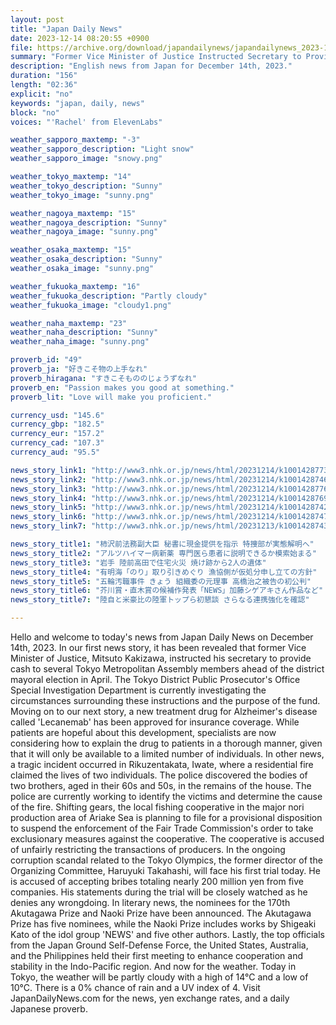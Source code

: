 ```yaml
---
layout: post
title: "Japan Daily News"
date: 2023-12-14 08:20:55 +0900
file: https://archive.org/download/japandailynews/japandailynews_2023-12-14.mp3
summary: "Former Vice Minister of Justice Instructed Secretary to Provide Cash | New Alzheimer's Drug Raises Questions, & more…"
description: "English news from Japan for December 14th, 2023."
duration: "156"
length: "02:36"
explicit: "no"
keywords: "japan, daily, news"
block: "no"
voices: "'Rachel' from ElevenLabs"

weather_sapporo_maxtemp: "-3"
weather_sapporo_description: "Light snow"
weather_sapporo_image: "snowy.png"

weather_tokyo_maxtemp: "14"
weather_tokyo_description: "Sunny"
weather_tokyo_image: "sunny.png"

weather_nagoya_maxtemp: "15"
weather_nagoya_description: "Sunny"
weather_nagoya_image: "sunny.png"

weather_osaka_maxtemp: "15"
weather_osaka_description: "Sunny"
weather_osaka_image: "sunny.png"

weather_fukuoka_maxtemp: "16"
weather_fukuoka_description: "Partly cloudy"
weather_fukuoka_image: "cloudy1.png"

weather_naha_maxtemp: "23"
weather_naha_description: "Sunny"
weather_naha_image: "sunny.png"

proverb_id: "49"
proverb_ja: "好きこそ物の上手なれ"
proverb_hiragana: "すきこそもののじょうずなれ"
proverb_en: "Passion makes you good at something."
proverb_lit: "Love will make you proficient."

currency_usd: "145.6"
currency_gbp: "182.5"
currency_eur: "157.2"
currency_cad: "107.3"
currency_aud: "95.5"

news_story_link1: "http://www3.nhk.or.jp/news/html/20231214/k10014287731000.html"
news_story_link2: "http://www3.nhk.or.jp/news/html/20231214/k10014287461000.html"
news_story_link3: "http://www3.nhk.or.jp/news/html/20231214/k10014287761000.html"
news_story_link4: "http://www3.nhk.or.jp/news/html/20231214/k10014287691000.html"
news_story_link5: "http://www3.nhk.or.jp/news/html/20231214/k10014287421000.html"
news_story_link6: "http://www3.nhk.or.jp/news/html/20231214/k10014287471000.html"
news_story_link7: "http://www3.nhk.or.jp/news/html/20231213/k10014287431000.html"

news_story_title1: "柿沢前法務副大臣 秘書に現金提供を指示 特捜部が実態解明へ"
news_story_title2: "アルツハイマー病新薬 専門医ら患者に説明できるか模索始まる"
news_story_title3: "岩手 陸前高田で住宅火災 焼け跡から2人の遺体"
news_story_title4: "有明海「のり」取り引きめぐり 漁協側が仮処分申し立ての方針"
news_story_title5: "五輪汚職事件 きょう 組織委の元理事 高橋治之被告の初公判"
news_story_title6: "芥川賞・直木賞の候補作発表「NEWS」加藤シゲアキさん作品など"
news_story_title7: "陸自と米豪比の陸軍トップら初懇談 さらなる連携強化を確認"

---
```


Hello and welcome to today's news from Japan Daily News on December 14th, 2023. In our first news story, it has been revealed that former Vice Minister of Justice, Mitsuto Kakizawa, instructed his secretary to provide cash to several Tokyo Metropolitan Assembly members ahead of the district mayoral election in April. The Tokyo District Public Prosecutor's Office Special Investigation Department is currently investigating the circumstances surrounding these instructions and the purpose of the fund. Moving on to our next story, a new treatment drug for Alzheimer's disease called 'Lecanemab' has been approved for insurance coverage. While patients are hopeful about this development, specialists are now considering how to explain the drug to patients in a thorough manner, given that it will only be available to a limited number of individuals. In other news, a tragic incident occurred in Rikuzentakata, Iwate, where a residential fire claimed the lives of two individuals. The police discovered the bodies of two brothers, aged in their 60s and 50s, in the remains of the house. The police are currently working to identify the victims and determine the cause of the fire. Shifting gears, the local fishing cooperative in the major nori production area of Ariake Sea is planning to file for a provisional disposition to suspend the enforcement of the Fair Trade Commission's order to take exclusionary measures against the cooperative. The cooperative is accused of unfairly restricting the transactions of producers. In the ongoing corruption scandal related to the Tokyo Olympics, the former director of the Organizing Committee, Haruyuki Takahashi, will face his first trial today. He is accused of accepting bribes totaling nearly 200 million yen from five companies. His statements during the trial will be closely watched as he denies any wrongdoing. In literary news, the nominees for the 170th Akutagawa Prize and Naoki Prize have been announced. The Akutagawa Prize has five nominees, while the Naoki Prize includes works by Shigeaki Kato of the idol group 'NEWS' and five other authors. Lastly, the top officials from the Japan Ground Self-Defense Force, the United States, Australia, and the Philippines held their first meeting to enhance cooperation and stability in the Indo-Pacific region. And now for the weather. Today in Tokyo, the weather will be partly cloudy with a high of 14°C and a low of 10°C. There is a 0% chance of rain and a UV index of 4.  Visit JapanDailyNews.com for the news, yen exchange rates, and a daily Japanese proverb.
